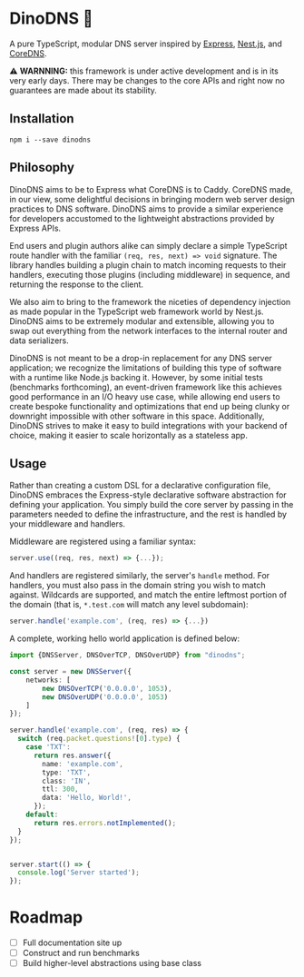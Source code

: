 # DinoDNS 🦕

A pure TypeScript, modular DNS server inspired by [Express](https://expressjs.com/), [Nest.js](https://nestjs.com/), and [CoreDNS](https://coredns.io).

⚠️ **WARNNING:** this framework is under active development and is in its very early days. There may be changes to the core APIs and right now no guarantees are made about its stability.

## Installation

`npm i --save dinodns`

## Philosophy

DinoDNS aims to be to Express what CoreDNS is to Caddy. CoreDNS made, in our view, some delightful decisions in bringing modern web server design practices to DNS software. DinoDNS aims to provide a similar experience for developers accustomed to the lightweight abstractions provided by Express APIs.

End users and plugin authors alike can simply declare a simple TypeScript route handler with the familiar `(req, res, next) => void` signature. The library handles building a plugin chain to match incoming requests to their handlers, executing those plugins (including middleware) in sequence, and returning the response to the client.

We also aim to bring to the framework the niceties of dependency injection as made popular in the TypeScript web framework world by Nest.js. DinoDNS aims to be extremely modular and extensible, allowing you to swap out everything from the network interfaces to the internal router and data serializers.

DinoDNS is not meant to be a drop-in replacement for any DNS server application; we recognize the limitations of building this type of software with a runtime like Node.js backing it. However, by some initial tests (benchmarks forthcoming), an event-driven framework like this achieves good performance in an I/O heavy use case, while allowing end users to create bespoke functionality and optimizations that end up being clunky or downright impossible with other software in this space. Additionally, DinoDNS strives to make it easy to build integrations with your backend of choice, making it easier to scale horizontally as a stateless app.

## Usage

Rather than creating a custom DSL for a declarative configuration file, DinoDNS embraces the Express-style declarative software abstraction for defining your application. You simply build the core server by passing in the parameters needed to define the infrastructure, and the rest is handled by your middleware and handlers.

Middleware are registered using a familiar syntax:

```typescript
server.use((req, res, next) => {...});
```

And handlers are registered similarly, the server's `handle` method. For handlers, you must also pass in the domain string you wish to match against. Wildcards are supported, and match the entire leftmost portion of the domain (that is, `*.test.com` will match any level subdomain):

```typescript
server.handle('example.com', (req, res) => {...})
```


A complete, working hello world application is defined below:

```typescript
import {DNSServer, DNSOverTCP, DNSOverUDP} from "dinodns";

const server = new DNSServer({
    networks: [
        new DNSOverTCP('0.0.0.0', 1053),
        new DNSOverUDP('0.0.0.0', 1053)
    ]
});

server.handle('example.com', (req, res) => {
  switch (req.packet.questions![0].type) {
    case 'TXT':
      return res.answer({
        name: 'example.com',
        type: 'TXT',
        class: 'IN',
        ttl: 300,
        data: 'Hello, World!',
      });
    default:
      return res.errors.notImplemented();
  }
});


server.start(() => {
  console.log('Server started');
});
```

# Roadmap

* [ ] Full documentation site up
* [ ] Construct and run benchmarks
* [ ] Build higher-level abstractions using base class